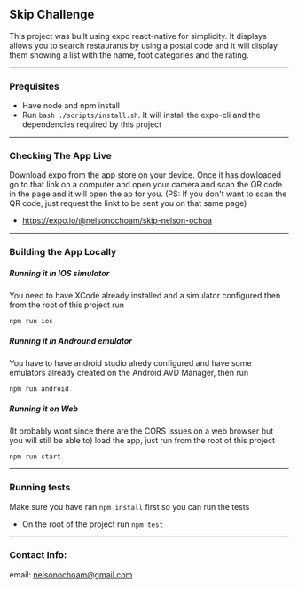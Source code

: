 ## Skip Challenge

This project was built using expo react-native for simplicity. It displays allows you to search restaurants
by using a postal code and it will display them showing a list with the name, foot categories and the rating.

---

### Prequisites

 * Have node and npm install
 * Run `bash ./scripts/install.sh`. It will install the expo-cli and the dependencies required by this project

---

### Checking The App Live

Download expo from the app store on your device. Once it has dowloaded go to that link
on a computer and open your camera and scan the QR code in the page and it will open
the ap for you. (PS: If you don't want to scan the QR code, just request the linkt to be sent you on that
same page)

* https://expo.io/@nelsonochoam/skip-nelson-ochoa

---

### Building the App Locally


##### Running it in IOS simulator
You need to have XCode already installed and a simulator configured then from the root of this
project run

`npm run ios`

##### Running it in Andround emulator
You have to have android studio alredy configured and have some emulators already created on
the Android AVD Manager, then run

`npm run android`

##### Running it on Web
(It probably wont since there are the CORS issues on a web browser but you will still be able to)
load the app, just run from the root of this project

`npm run start`

---

 ### Running tests

 Make sure you have ran `npm install` first so you can run the tests

 * On the root of the project run `npm test`


---

### Contact Info:

email: nelsonochoam@gmail.com